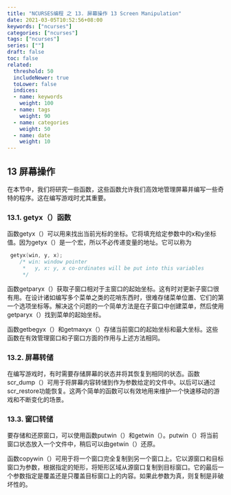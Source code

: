 ```yaml
---
title: "NCURSES编程 之 13. 屏幕操作 13 Screen Manipulation"
date: 2021-03-05T10:52:56+08:00
keywords: ["ncurses"]
categories: ["ncurses"]
tags: ["ncurses"]
series: [""]
draft: false
toc: false
related:
  threshold: 50
  includeNewer: true
  toLower: false
  indices:
  - name: keywords
    weight: 100
  - name: tags
    weight: 90
  - name: categories
    weight: 50
  - name: date
    weight: 10
---
```


## 13 屏幕操作
在本节中，我们将研究一些函数，这些函数允许我们高效地管理屏幕并编写一些奇特的程序。这在编写游戏时尤其重要。

### 13.1. getyx（）函数
函数getyx（）可以用来找出当前光标的坐标。它将填充给定参数中的x和y坐标值。因为getyx（）是一个宏，所以不必传递变量的地址。它可以称为
```cpp
 getyx(win, y, x);
    /* win: window pointer
     *   y, x: y, x co-ordinates will be put into this variables 
     */
```
函数getparyx（）获取子窗口相对于主窗口的起始坐标。这有时对更新子窗口很有用。在设计诸如编写多个菜单之类的花哨东西时，很难存储菜单位置、它们的第一个选项坐标等。解决这个问题的一个简单方法是在子窗口中创建菜单，然后使用getparyx（）找到菜单的起始坐标。

函数getbegyx（）和getmaxyx（）存储当前窗口的起始坐标和最大坐标。这些函数在有效管理窗口和子窗口方面的作用与上述方法相同。

### 13.2. 屏幕转储
在编写游戏时，有时需要存储屏幕的状态并将其恢复到相同的状态。函数scr_dump（）可用于将屏幕内容转储到作为参数给定的文件中。以后可以通过scr_restore功能恢复。这两个简单的函数可以有效地用来维护一个快速移动的游戏和不断变化的场景。

### 13.3. 窗口转储
要存储和还原窗口，可以使用函数putwin（）和getwin（）。putwin（）将当前窗口状态放入一个文件中，稍后可以由getwin（）还原。

函数copywin（）可用于将一个窗口完全复制到另一个窗口上。它以源窗口和目标窗口为参数，根据指定的矩形，将矩形区域从源窗口复制到目标窗口。它的最后一个参数指定是覆盖还是只覆盖目标窗口上的内容。如果此参数为真，则复制是非破坏性的。


